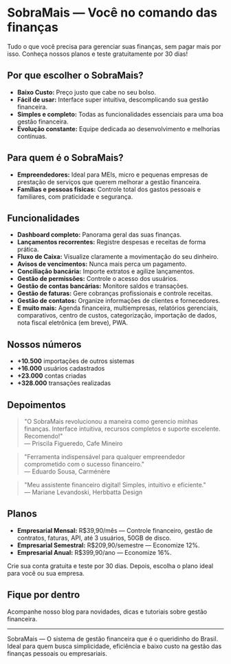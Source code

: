 # SobraMais — Você no comando das finanças

Tudo o que você precisa para gerenciar suas finanças, sem pagar mais por isso. Conheça nossos planos e teste gratuitamente por 30 dias!

## Por que escolher o SobraMais?

- **Baixo Custo:** Preço justo que cabe no seu bolso.
- **Fácil de usar:** Interface super intuitiva, descomplicando sua gestão financeira.
- **Simples e completo:** Todas as funcionalidades essenciais para uma boa gestão financeira.
- **Evolução constante:** Equipe dedicada ao desenvolvimento e melhorias contínuas.

## Para quem é o SobraMais?

- **Empreendedores:** Ideal para MEIs, micro e pequenas empresas de prestação de serviços que querem melhorar a gestão financeira.
- **Famílias e pessoas físicas:** Controle total dos gastos pessoais e familiares, com praticidade e segurança.

## Funcionalidades

- **Dashboard completo:** Panorama geral das suas finanças.
- **Lançamentos recorrentes:** Registre despesas e receitas de forma prática.
- **Fluxo de Caixa:** Visualize claramente a movimentação do seu dinheiro.
- **Avisos de vencimentos:** Nunca mais perca um pagamento.
- **Conciliação bancária:** Importe extratos e agilize lançamentos.
- **Gestão de permissões:** Controle o acesso dos usuários.
- **Gestão de contas bancárias:** Monitore saldos e transações.
- **Gestão de faturas:** Gere cobranças profissionais e controle receitas.
- **Gestão de contatos:** Organize informações de clientes e fornecedores.
- **E muito mais:** Agenda financeira, multiempresas, relatórios gerenciais, comparativos, centro de custos, categorização, importação de dados, nota fiscal eletrônica (em breve), PWA.

## Nossos números

- **+10.500** importações de outros sistemas
- **+16.000** usuários cadastrados
- **+23.000** contas criadas
- **+328.000** transações realizadas

## Depoimentos

> "O SobraMais revolucionou a maneira como gerencio minhas finanças. Interface intuitiva, recursos completos e suporte excelente. Recomendo!"  
> — Priscila Figueredo, Cafe Mineiro

> "Ferramenta indispensável para qualquer empreendedor comprometido com o sucesso financeiro."  
> — Eduardo Sousa, Carménère

> "Meu assistente financeiro digital! Simples, intuitivo e eficiente."  
> — Mariane Levandoski, Herbbatta Design

## Planos

- **Empresarial Mensal:** R$39,90/mês — Controle financeiro, gestão de contratos, faturas, API, até 3 usuários, 50GB de disco.
- **Empresarial Semestral:** R$209,90/semestre — Economize 12%.
- **Empresarial Anual:** R$399,90/ano — Economize 16%.

Crie sua conta gratuita e teste por 30 dias. Depois, escolha o plano ideal para você ou sua empresa.

## Fique por dentro

Acompanhe nosso blog para novidades, dicas e tutoriais sobre gestão financeira.

---

SobraMais — O sistema de gestão financeira que é o queridinho do Brasil.  
Ideal para quem busca simplicidade, eficiência e baixo custo na gestão das finanças pessoais ou empresariais.
